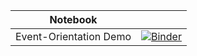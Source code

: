 | Notebook | |
| --- | --- |
| Event-Orientation Demo | [![Binder](https://mybinder.org/badge_logo.svg)](https://mybinder.org/v2/gh/ralfw/jupyter-notebooks/master?filepath=Notebooks%2Fevent-orientation-demo%2Findex.ipynb) |
